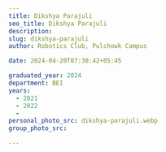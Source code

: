 ```yaml
---
title: Dikshya Parajuli
seo_title: Dikshya Parajuli
description: 
slug: dikshya-parajuli
author: Robotics Club, Pulchowk Campus

date: 2024-04-20T07:30:42+05:45

graduated_year: 2024
department: BEI
years:
  - 2021
  - 2022
  - 
personal_photo_src: dikshya-parajuli.webp
group_photo_src: 

---
```


